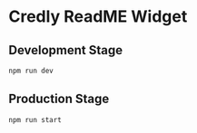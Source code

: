 # Credly ReadME Widget

## Development Stage
```bash
npm run dev
```

## Production Stage
```bash
npm run start
```